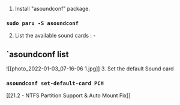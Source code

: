 1. Install "asoundconf" package.

### `sudo paru -S asoundconf`

2. List the available sound cards : -

## `asoundconf list
![[photo_2022-01-03_07-16-06 1.jpg]]
3. Set the default Sound card

### `asoundconf set-default-card PCH`

[[21.2 - NTFS Partition Support & Auto Mount Fix]]




